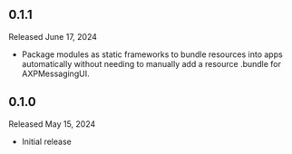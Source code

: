 ## 0.1.1

Released June 17, 2024

* Package modules as static frameworks to bundle resources into apps automatically without needing to manually add a resource .bundle for AXPMessagingUI.

## 0.1.0

Released May 15, 2024

* Initial release
